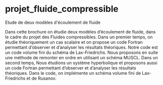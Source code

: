 # projet_fluide_compressible
Etude de deux modèles d'écoulement de fluide


Dans cette brochure on étudie deux modèles d’écoulement de fluide, dans le cadre du
projet des Fluides compressibles. Dans un premier temps, on étudie théoriquement un cas
scalaire et on propose un code Fortran permettant d’observer et d’analyser les résultats
théoriques. Notre code est un code volume fini du schéma de Lax-Friedrichs. Nous
proposons en suite une méthode de remonter en ordre en utilisant un schéma MUSCL.
Dans un second temps, Nous étudions un système hyperbolique et proposons aussi un
code Fortran permettant d’observer et d’analyser les résultats théoriques. Dans le code,
on implémente un schéma volume fini de Lax-Friedrichs et de Rusanov.
